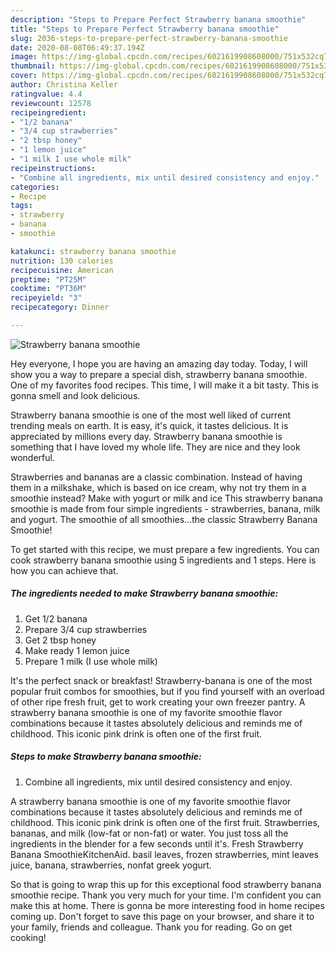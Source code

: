 ```yaml
---
description: "Steps to Prepare Perfect Strawberry banana smoothie"
title: "Steps to Prepare Perfect Strawberry banana smoothie"
slug: 2036-steps-to-prepare-perfect-strawberry-banana-smoothie
date: 2020-08-08T06:49:37.194Z
image: https://img-global.cpcdn.com/recipes/6021619908608000/751x532cq70/strawberry-banana-smoothie-recipe-main-photo.jpg
thumbnail: https://img-global.cpcdn.com/recipes/6021619908608000/751x532cq70/strawberry-banana-smoothie-recipe-main-photo.jpg
cover: https://img-global.cpcdn.com/recipes/6021619908608000/751x532cq70/strawberry-banana-smoothie-recipe-main-photo.jpg
author: Christina Keller
ratingvalue: 4.4
reviewcount: 12578
recipeingredient:
- "1/2 banana"
- "3/4 cup strawberries"
- "2 tbsp honey"
- "1 lemon juice"
- "1 milk I use whole milk"
recipeinstructions:
- "Combine all ingredients, mix until desired consistency and enjoy."
categories:
- Recipe
tags:
- strawberry
- banana
- smoothie

katakunci: strawberry banana smoothie 
nutrition: 130 calories
recipecuisine: American
preptime: "PT25M"
cooktime: "PT36M"
recipeyield: "3"
recipecategory: Dinner

---
```



![Strawberry banana smoothie](https://img-global.cpcdn.com/recipes/6021619908608000/751x532cq70/strawberry-banana-smoothie-recipe-main-photo.jpg)

Hey everyone, I hope you are having an amazing day today. Today, I will show you a way to prepare a special dish, strawberry banana smoothie. One of my favorites food recipes. This time, I will make it a bit tasty. This is gonna smell and look delicious.

Strawberry banana smoothie is one of the most well liked of current trending meals on earth. It is easy, it's quick, it tastes delicious. It is appreciated by millions every day. Strawberry banana smoothie is something that I have loved my whole life. They are nice and they look wonderful.

Strawberries and bananas are a classic combination. Instead of having them in a milkshake, which is based on ice cream, why not try them in a smoothie instead? Make with yogurt or milk and ice This strawberry banana smoothie is made from four simple ingredients - strawberries, banana, milk and yogurt. The smoothie of all smoothies…the classic Strawberry Banana Smoothie!


To get started with this recipe, we must prepare a few ingredients. You can cook strawberry banana smoothie using 5 ingredients and 1 steps. Here is how you can achieve that.

<!--inarticleads1-->

##### The ingredients needed to make Strawberry banana smoothie:

1. Get 1/2 banana
1. Prepare 3/4 cup strawberries
1. Get 2 tbsp honey
1. Make ready 1 lemon juice
1. Prepare 1 milk (I use whole milk)


It&#39;s the perfect snack or breakfast! Strawberry-banana is one of the most popular fruit combos for smoothies, but if you find yourself with an overload of other ripe fresh fruit, get to work creating your own freezer pantry. A strawberry banana smoothie is one of my favorite smoothie flavor combinations because it tastes absolutely delicious and reminds me of childhood. This iconic pink drink is often one of the first fruit. 

<!--inarticleads2-->

##### Steps to make Strawberry banana smoothie:

1. Combine all ingredients, mix until desired consistency and enjoy.


A strawberry banana smoothie is one of my favorite smoothie flavor combinations because it tastes absolutely delicious and reminds me of childhood. This iconic pink drink is often one of the first fruit. Strawberries, bananas, and milk (low-fat or non-fat) or water. You just toss all the ingredients in the blender for a few seconds until it&#39;s. Fresh Strawberry Banana SmoothieKitchenAid. basil leaves, frozen strawberries, mint leaves juice, banana, strawberries, nonfat greek yogurt. 

So that is going to wrap this up for this exceptional food strawberry banana smoothie recipe. Thank you very much for your time. I'm confident you can make this at home. There is gonna be more interesting food in home recipes coming up. Don't forget to save this page on your browser, and share it to your family, friends and colleague. Thank you for reading. Go on get cooking!
